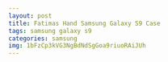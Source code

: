 ```yaml
---
layout: post
title: Fatimas Hand Samsung Galaxy S9 Case
tags: samsung galaxy s9
categories: samsung
img: 1bFzCp3kVG3NgBdNdSgGoa9riuoRAiJUh
---
```


